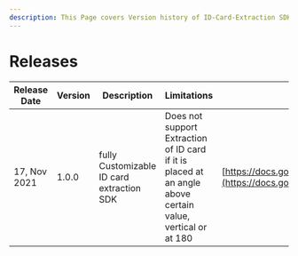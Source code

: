 ```yaml
---
description: This Page covers Version history of ID-Card-Extraction SDK
---
```


# Releases

| Release Date | Version | Description                               | Limitations                                                                                                | Release Note                                                                                                                                                                  |
| ------------ | ------- | ----------------------------------------- | ---------------------------------------------------------------------------------------------------------- | ----------------------------------------------------------------------------------------------------------------------------------------------------------------------------- |
| 17, Nov 2021 | 1.0.0   | fully Customizable ID card extraction SDK | Does not support Extraction of ID card if it is placed at an angle above certain value, vertical or at 180 | [https://docs.google.com/document/d/12Z9UIjHRrZZTIzVVGtq7hZk7v02sMH06q9VUzKqjq1o/edit#](https://docs.google.com/document/d/12Z9UIjHRrZZTIzVVGtq7hZk7v02sMH06q9VUzKqjq1o/edit) |
